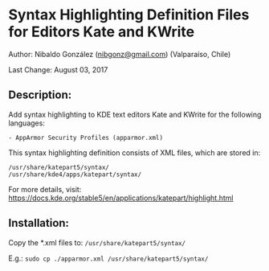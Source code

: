 # Syntax Highlighting Definition Files for Editors Kate and KWrite

Author: Nibaldo González (<nibgonz@gmail.com>) (Valparaíso, Chile)

Last Change: August 03, 2017

## Description:

Add syntax highlighting to KDE text editors Kate and KWrite 
for the following languages:

	- AppArmor Security Profiles (apparmor.xml)

This syntax highlighting definition consists of XML files, 
which are stored in:

	/usr/share/katepart5/syntax/
	/usr/share/kde4/apps/katepart/syntax/

For more details, visit: https://docs.kde.org/stable5/en/applications/katepart/highlight.html

## Installation:

Copy the *.xml files to: `/usr/share/katepart5/syntax/`

E.g.: `sudo cp ./apparmor.xml /usr/share/katepart5/syntax/`
